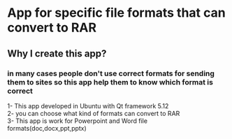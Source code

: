 # App for specific file formats that can convert to RAR<br>
## Why I create this app?<br>
### in many cases people don't use correct formats for sending them to sites so this app help them to know which format is correct<br>
1- This app developed in Ubuntu with Qt framework 5.12<br>
2- you can choose what kind of formats can convert to RAR<br>
3- This app is work for Powerpoint and Word file formats(doc,docx,ppt,pptx)<br>

